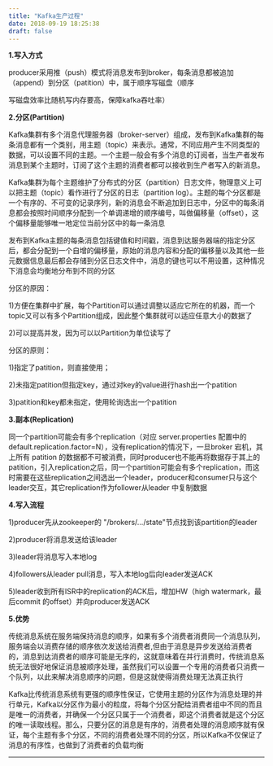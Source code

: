 ```yaml
---
title: "Kafka生产过程"
date: 2018-09-19 18:25:38
draft: false
---
```

**1.写入方式**

producer采用推（push）模式将消息发布到broker，每条消息都被追加（append）到分区（patition）中，属于顺序写磁盘（顺序

写磁盘效率比随机写内存要高，保障kafka吞吐率）

**2.分区(Partition)**

Kafka集群有多个消息代理服务器（broker-server）组成，发布到Kafka集群的每条消息都有一个类别，用主题（topic）来表示。通常，不同应用产生不同类型的数据，可以设置不同的主题。一个主题一般会有多个消息的订阅者，当生产者发布消息到某个主题时，订阅了这个主题的消费者都可以接收到生产者写入的新消息。

Kafka集群为每个主题维护了分布式的分区（partition）日志文件，物理意义上可以把主题（topic）看作进行了分区的日志（partition log）。主题的每个分区都是一个有序的、不可变的记录序列，新的消息会不断追加到日志中，分区中的每条消息都会按照时间顺序分配到一个单调递增的顺序编号，叫做偏移量（offset），这个偏移量能够唯一地定位当前分区中的每一条消息

发布到Kafka主题的每条消息包括键值和时间戳，消息到达服务器端的指定分区后，都会分配到一个自增的偏移量，原始的消息内容和分配的偏移量以及其他一些元数据信息最后都会存储到分区日志文件中，消息的键也可以不用设置，这种情况下消息会均衡地分布到不同的分区

分区的原因：

1)方便在集群中扩展，每个Partition可以通过调整以适应它所在的机器，而一个topic又可以有多个Partition组成，因此整个集群就可以适应任意大小的数据了

2)可以提高并发，因为可以以Partition为单位读写了

分区的原则：

1)指定了patition，则直接使用；

2)未指定patition但指定key，通过对key的value进行hash出一个patition

3)patition和key都未指定，使用轮询选出一个patition

**3.副本(Replication)**

同一个partition可能会有多个replication（对应 server.properties 配置中的 default.replication.factor=N），没有replication的情况下，一旦broker 宕机，其上所有 patition 的数据都不可被消费，同时producer也不能再将数据存于其上的patition，引入replication之后，同一个partition可能会有多个replication，而这时需要在这些replication之间选出一个leader，producer和consumer只与这个leader交互，其它replication作为follower从leader 中复制数据

**4.写入流程**

1)producer先从zookeeper的 "/brokers/.../state"节点找到该partition的leader

2)producer将消息发送给该leader

3)leader将消息写入本地log

4)followers从leader pull消息，写入本地log后向leader发送ACK

5)leader收到所有ISR中的replication的ACK后，增加HW（high watermark，最后commit 的offset）并向producer发送ACK

**5.优势**

传统消息系统在服务端保持消息的顺序，如果有多个消费者消费同一个消息队列，服务端会以消费存储的顺序依次发送给消费者,但由于消息是异步发送给消费者的，消息到达消费者的顺序可能是无序的，这就意味着在并行消费时，传统消息系统无法很好地保证消息被顺序处理，虽然我们可以设置一个专用的消费者只消费一个队列，以此来解决消息顺序的问题，但是这就使得消费处理无法真正执行

Kafka比传统消息系统有更强的顺序性保证，它使用主题的分区作为消息处理的并行单元，Kafka以分区作为最小的粒度，将每个分区分配给消费者组中不同的而且是唯一的消费者，并确保一个分区只属于一个消费者，即这个消费者就是这个分区的唯一读取线程。那么，只要分区的消息是有序的，消费者处理的消息顺序就有保证，每个主题有多个分区，不同的消费者处理不同的分区，所以Kafka不仅保证了消息的有序性，也做到了消费者的负载均衡

****